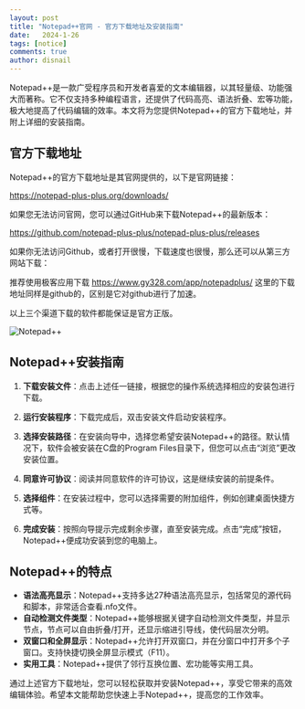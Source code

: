 ```yaml
---
layout: post
title: "Notepad++官网 - 官方下载地址及安装指南"
date:   2024-1-26
tags: [notice]
comments: true
author: disnail
---
```


Notepad++是一款广受程序员和开发者喜爱的文本编辑器，以其轻量级、功能强大而著称。它不仅支持多种编程语言，还提供了代码高亮、语法折叠、宏等功能，极大地提高了代码编辑的效率。本文将为您提供Notepad++的官方下载地址，并附上详细的安装指南。

## 官方下载地址

Notepad++的官方下载地址是其官网提供的，以下是官网链接：

<https://notepad-plus-plus.org/downloads/>

如果您无法访问官网，您可以通过GitHub来下载Notepad++的最新版本：

<https://github.com/notepad-plus-plus/notepad-plus-plus/releases>

如果你无法访问Github，或者打开很慢，下载速度也很慢，那么还可以从第三方网站下载：

推荐使用极客应用下载 <https://www.gy328.com/app/notepadplus/> 这里的下载地址同样是github的，区别是它对github进行了加速。

以上三个渠道下载的软件都能保证是官方正版。

![Notepad++](https://s0.wp.com/mshots/v1/https://notepad-plus-plus.org/assets/images/notepad4ever.png "Notepad++")

## Notepad++安装指南

1. **下载安装文件**：点击上述任一链接，根据您的操作系统选择相应的安装包进行下载。

2. **运行安装程序**：下载完成后，双击安装文件启动安装程序。

3. **选择安装路径**：在安装向导中，选择您希望安装Notepad++的路径。默认情况下，软件会被安装在C盘的Program Files目录下，但您可以点击“浏览”更改安装位置。

4. **同意许可协议**：阅读并同意软件的许可协议，这是继续安装的前提条件。

5. **选择组件**：在安装过程中，您可以选择需要的附加组件，例如创建桌面快捷方式等。

6. **完成安装**：按照向导提示完成剩余步骤，直至安装完成。点击“完成”按钮，Notepad++便成功安装到您的电脑上。

## Notepad++的特点

- **语法高亮显示**：Notepad++支持多达27种语法高亮显示，包括常见的源代码和脚本，非常适合查看.nfo文件。
- **自动检测文件类型**：Notepad++能够根据关键字自动检测文件类型，并显示节点，节点可以自由折叠/打开，还显示缩进引导线，使代码层次分明。
- **双窗口和全屏显示**：Notepad++允许打开双窗口，并在分窗口中打开多个子窗口。支持快捷切换全屏显示模式（F11）。
- **实用工具**：Notepad++提供了邻行互换位置、宏功能等实用工具。

通过上述官方下载地址，您可以轻松获取并安装Notepad++，享受它带来的高效编辑体验。希望本文能帮助您快速上手Notepad++，提高您的工作效率。
